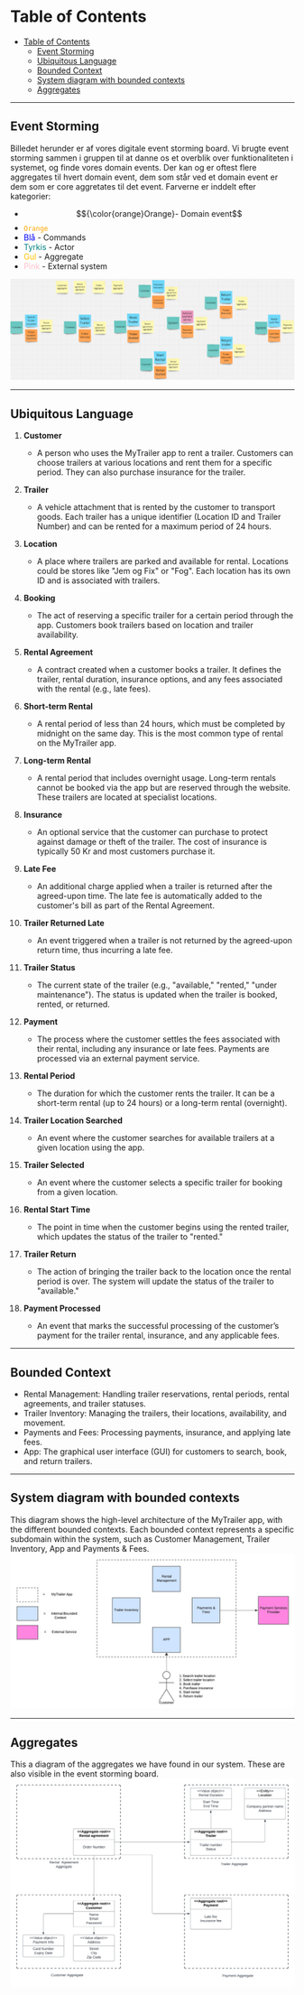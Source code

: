 # Table of Contents
- [Table of Contents](#table-of-contents)
  - [Event Storming](#event-storming)
  - [Ubiquitous Language](#ubiquitous-language)
  - [Bounded Context](#bounded-context)
  - [System diagram with bounded contexts](#system-diagram-with-bounded-contexts)
  - [Aggregates](#aggregates)

---

## Event Storming
Billedet herunder er af vores digitale event storming board. Vi brugte event storming sammen i gruppen til at danne os et overblik over funktionaliteten i systemet, og finde vores domain events. Der kan og er oftest flere aggregates til hvert domain event, dem som står ved et domain event er dem som er core aggretates til det event.
Farverne er inddelt efter kategorier:
- $${\color{orange}Orange}- Domain event$$
- <code style="color : orange">Orange</code> 
- <span style="color:blue">Blå</span> - Commands
- <span style="color:teal">Tyrkis</span> - Actor
- <span style="color:#FFC300">Gul</span> - Aggregate
- <span style="color:pink">Pink</span> - External system

![alt text](image-2.png)



---

## Ubiquitous Language

1. **Customer**  
   - A person who uses the MyTrailer app to rent a trailer. Customers can choose trailers at various locations and rent them for a specific period. They can also purchase insurance for the trailer.

2. **Trailer**  
   - A vehicle attachment that is rented by the customer to transport goods. Each trailer has a unique identifier (Location ID and Trailer Number) and can be rented for a maximum period of 24 hours.

3. **Location**  
   - A place where trailers are parked and available for rental. Locations could be stores like "Jem og Fix" or "Fog". Each location has its own ID and is associated with trailers.

4. **Booking**  
   - The act of reserving a specific trailer for a certain period through the app. Customers book trailers based on location and trailer availability.

5. **Rental Agreement**  
   - A contract created when a customer books a trailer. It defines the trailer, rental duration, insurance options, and any fees associated with the rental (e.g., late fees).

6. **Short-term Rental**  
   - A rental period of less than 24 hours, which must be completed by midnight on the same day. This is the most common type of rental on the MyTrailer app.

7. **Long-term Rental**  
   - A rental period that includes overnight usage. Long-term rentals cannot be booked via the app but are reserved through the website. These trailers are located at specialist locations.

8. **Insurance**  
   - An optional service that the customer can purchase to protect against damage or theft of the trailer. The cost of insurance is typically 50 Kr and most customers purchase it.

9. **Late Fee**  
   - An additional charge applied when a trailer is returned after the agreed-upon time. The late fee is automatically added to the customer's bill as part of the Rental Agreement.

10. **Trailer Returned Late**  
    - An event triggered when a trailer is not returned by the agreed-upon return time, thus incurring a late fee.

11. **Trailer Status**  
    - The current state of the trailer (e.g., "available," "rented," "under maintenance"). The status is updated when the trailer is booked, rented, or returned.

12. **Payment**  
    - The process where the customer settles the fees associated with their rental, including any insurance or late fees. Payments are processed via an external payment service.

13. **Rental Period**  
    - The duration for which the customer rents the trailer. It can be a short-term rental (up to 24 hours) or a long-term rental (overnight).

14. **Trailer Location Searched**  
    - An event where the customer searches for available trailers at a given location using the app.

15. **Trailer Selected**  
    - An event where the customer selects a specific trailer for booking from a given location.

16. **Rental Start Time**  
    - The point in time when the customer begins using the rented trailer, which updates the status of the trailer to "rented."

17. **Trailer Return**  
    - The action of bringing the trailer back to the location once the rental period is over. The system will update the status of the trailer to "available."

18. **Payment Processed**  
    - An event that marks the successful processing of the customer’s payment for the trailer rental, insurance, and any applicable fees.




---

## Bounded Context

- Rental Management: Handling trailer reservations, rental periods, rental agreements, and trailer statuses.
- Trailer Inventory: Managing the trailers, their locations, availability, and movement.
- Payments and Fees: Processing payments, insurance, and applying late fees.
- App: The graphical user interface (GUI) for customers to search, book, and return trailers.
---

## System diagram with bounded contexts
This diagram shows the high-level architecture of the MyTrailer app, with the different bounded contexts. Each bounded context represents a specific subdomain within the system, such as Customer Management, Trailer Inventory, App and Payments & Fees.
![alt text](image-1.png)

---

## Aggregates
This a diagram of the aggregates we have found in our system. These are also visible in the event storming board.
![alt text](image-3.png)

